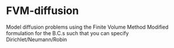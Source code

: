 # FVM-diffusion
Model diffusion problems using the Finite Volume Method
Modified formulation for the B.C.s such that you can specify Dirichlet/Neumann/Robin
